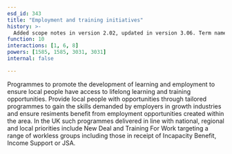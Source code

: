 ```yaml
---
esd_id: 343
title: "Employment and training initiatives"
history: >-
  Added scope notes in version 2.02, updated in version 3.06. Term name changed from 'Employment and training initiatives' to 'Jobs - employment and training initiatives' in version 3.00. Name changed to 'Employment and training initiatives' in version 4.00.
function: 10
interactions: [1, 6, 8]
powers: [1585, 1585, 3031, 3031]
internal: false

---
```


Programmes to promote the development of learning and employment to ensure local people have access to lifelong learning and training opportunities. Provide local people with opportunities through tailored programmes to gain the skills demanded by employers in growth industries and ensure resiments benefit from employment opportunities created within the area. 
In the UK such programmes delivered in line with national, regional and local priorities include New Deal and Training For Work targeting a range of workless groups including those in receipt of Incapacity Benefit, Income Support or JSA.

